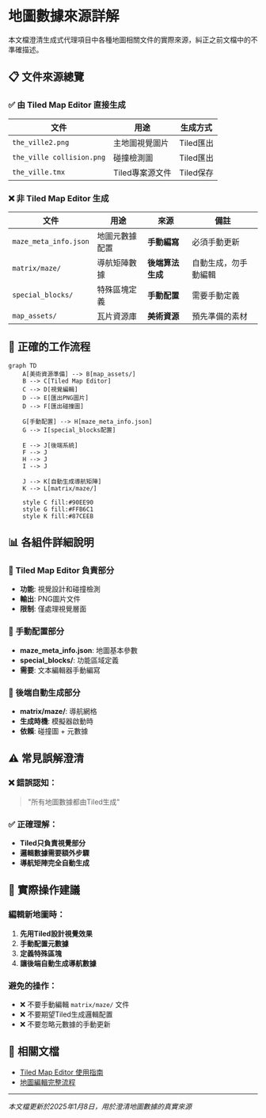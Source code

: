 # 地圖數據來源詳解

本文檔澄清生成式代理項目中各種地圖相關文件的實際來源，糾正之前文檔中的不準確描述。

## 📋 文件來源總覽

### ✅ **由 Tiled Map Editor 直接生成**
| 文件 | 用途 | 生成方式 |
|------|------|----------|
| `the_ville2.png` | 主地圖視覺圖片 | Tiled匯出 |
| `the_ville collision.png` | 碰撞檢測圖 | Tiled匯出 |
| `the_ville.tmx` | Tiled專案源文件 | Tiled保存 |

### ❌ **非 Tiled Map Editor 生成**
| 文件 | 用途 | 來源 | 備註 |
|------|------|------|------|
| `maze_meta_info.json` | 地圖元數據配置 | **手動編寫** | 必須手動更新 |
| `matrix/maze/` | 導航矩陣數據 | **後端算法生成** | 自動生成，勿手動編輯 |
| `special_blocks/` | 特殊區塊定義 | **手動配置** | 需要手動定義 |
| `map_assets/` | 瓦片資源庫 | **美術資源** | 預先準備的素材 |

## 🔄 正確的工作流程

```mermaid
graph TD
    A[美術資源準備] --> B[map_assets/]
    B --> C[Tiled Map Editor]
    C --> D[視覺編輯]
    D --> E[匯出PNG圖片]
    D --> F[匯出碰撞圖]
    
    G[手動配置] --> H[maze_meta_info.json]
    G --> I[special_blocks配置]
    
    E --> J[後端系統]
    F --> J
    H --> J
    I --> J
    
    J --> K[自動生成導航矩陣]
    K --> L[matrix/maze/]
    
    style C fill:#90EE90
    style G fill:#FFB6C1
    style K fill:#87CEEB
```

## 📊 各組件詳細說明

### 🎨 **Tiled Map Editor 負責部分**
- **功能**: 視覺設計和碰撞檢測
- **輸出**: PNG圖片文件
- **限制**: 僅處理視覺層面

### 📝 **手動配置部分**
- **maze_meta_info.json**: 地圖基本參數
- **special_blocks/**: 功能區域定義
- **需要**: 文本編輯器手動編寫

### 🤖 **後端自動生成部分**
- **matrix/maze/**: 導航網格
- **生成時機**: 模擬器啟動時
- **依賴**: 碰撞圖 + 元數據

## ⚠️ 常見誤解澄清

### ❌ 錯誤認知：
> "所有地圖數據都由Tiled生成"

### ✅ 正確理解：
- **Tiled只負責視覺部分**
- **邏輯數據需要額外步驟**
- **導航矩陣完全自動生成**

## 🎯 實際操作建議

### 編輯新地圖時：
1. **先用Tiled設計視覺效果**
2. **手動配置元數據**
3. **定義特殊區塊**
4. **讓後端自動生成導航數據**

### 避免的操作：
- ❌ 不要手動編輯 `matrix/maze/` 文件
- ❌ 不要期望Tiled生成邏輯配置
- ❌ 不要忽略元數據的手動更新

## 🔗 相關文檔
- [Tiled Map Editor 使用指南](tiled-map-editor-guide.md)
- [地圖編輯完整流程](map-editing-workflow.md)

---

*本文檔更新於2025年1月8日，用於澄清地圖數據的真實來源*

